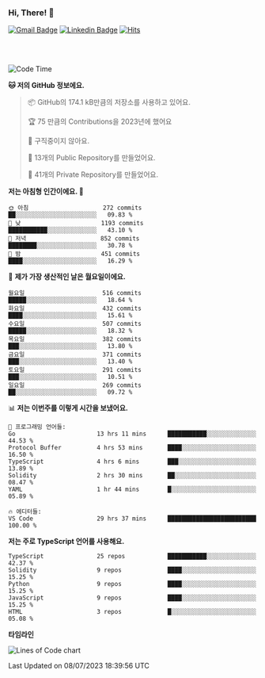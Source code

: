 ### Hi, There! 👋


[![Gmail Badge](https://img.shields.io/badge/-725psh@gmail.com-c14438?style=flat&logo=Gmail&logoColor=white&link=mailto:725psh@gmail.com)](mailto:725psh@gmail.com) 
[![Linkedin Badge](https://img.shields.io/badge/-soohanpark-0072b1?style=flat&logo=Linkedin&logoColor=white&link=https://www.linkedin.com/in/soohanpark/)](https://www.linkedin.com/in/soohanpark/) 
[![Hits](https://hits.seeyoufarm.com/api/count/incr/badge.svg?url=https%3A%2F%2Fgithub.com%2FSoohan-Park&count_bg=%23000000&title_bg=%23828282&icon=gradle.svg&icon_color=%23FFFFFF&title=Visited&edge_flat=false)](https://hits.seeyoufarm.com)  

<br />
<br />

<!--START_SECTION:waka-->
![Code Time](http://img.shields.io/badge/Code%20Time-1%2C110%20hrs%2015%20mins-blue)

**🐱 저의 GitHub 정보에요.** 

> 📦 GitHub의 174.1 kB만큼의 저장소를 사용하고 있어요. 
 > 
> 🏆 75 만큼의 Contributions을 2023년에 했어요
 > 
> 🚫 구직중이지 않아요.
 > 
> 📜 13개의 Public Repository를 만들었어요. 
 > 
> 🔑 41개의 Private Repository를 만들었어요. 
 > 
**저는 아침형 인간이에요. 🐤** 

```text
🌞 아침                     272 commits         ██░░░░░░░░░░░░░░░░░░░░░░░   09.83 % 
🌆 낮　                     1193 commits        ███████████░░░░░░░░░░░░░░   43.10 % 
🌃 저녁                     852 commits         ████████░░░░░░░░░░░░░░░░░   30.78 % 
🌙 밤　                     451 commits         ████░░░░░░░░░░░░░░░░░░░░░   16.29 % 
```
📅 **제가 가장 생산적인 날은 월요일이에요.** 

```text
월요일                      516 commits         █████░░░░░░░░░░░░░░░░░░░░   18.64 % 
화요일                      432 commits         ████░░░░░░░░░░░░░░░░░░░░░   15.61 % 
수요일                      507 commits         █████░░░░░░░░░░░░░░░░░░░░   18.32 % 
목요일                      382 commits         ███░░░░░░░░░░░░░░░░░░░░░░   13.80 % 
금요일                      371 commits         ███░░░░░░░░░░░░░░░░░░░░░░   13.40 % 
토요일                      291 commits         ███░░░░░░░░░░░░░░░░░░░░░░   10.51 % 
일요일                      269 commits         ██░░░░░░░░░░░░░░░░░░░░░░░   09.72 % 
```


📊 **저는 이번주를 이렇게 시간을 보냈어요.** 

```text
💬 프로그래밍 언어들: 
Go                       13 hrs 11 mins      ███████████░░░░░░░░░░░░░░   44.53 % 
Protocol Buffer          4 hrs 53 mins       ████░░░░░░░░░░░░░░░░░░░░░   16.50 % 
TypeScript               4 hrs 6 mins        ███░░░░░░░░░░░░░░░░░░░░░░   13.89 % 
Solidity                 2 hrs 30 mins       ██░░░░░░░░░░░░░░░░░░░░░░░   08.47 % 
YAML                     1 hr 44 mins        █░░░░░░░░░░░░░░░░░░░░░░░░   05.89 % 

🔥 에디터들: 
VS Code                  29 hrs 37 mins      █████████████████████████   100.00 % 
```

**저는 주로 TypeScript 언어를 사용해요.** 

```text
TypeScript               25 repos            ███████████░░░░░░░░░░░░░░   42.37 % 
Solidity                 9 repos             ████░░░░░░░░░░░░░░░░░░░░░   15.25 % 
Python                   9 repos             ████░░░░░░░░░░░░░░░░░░░░░   15.25 % 
JavaScript               9 repos             ████░░░░░░░░░░░░░░░░░░░░░   15.25 % 
HTML                     3 repos             █░░░░░░░░░░░░░░░░░░░░░░░░   05.08 % 
```



**타임라인**

![Lines of Code chart](https://raw.githubusercontent.com/Soohan-Park/Soohan-Park/master/assets/bar_graph.png)


 Last Updated on 08/07/2023 18:39:56 UTC
<!--END_SECTION:waka-->

